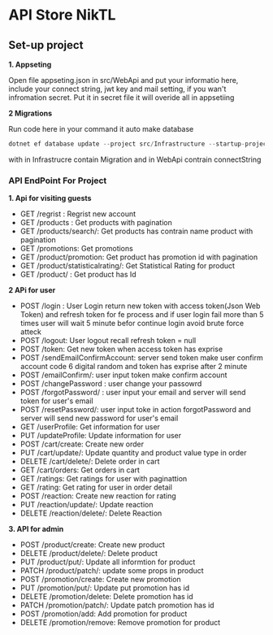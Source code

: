 # API Store NikTL 

## Set-up project
**1. Appseting**

Open file appseting.json in src/WebApi and put your informatio here, include your connect string, jwt key and mail setting, if you wan't infromation secret. Put it in secret file it will overide all in appsetiing

**2 Migrations**

Run code here in your command it auto make database

```GO
dotnet ef database update --project src/Infrastructure --startup-project src/WebApi
```

with in Infrastrucre contain Migration and in WebApi contrain connectString

### API EndPoint For Project

**1. Api for visiting guests**
 - GET /regrist : Regrist new account
 - GET /products : Get products with pagination
 - GET /products/search/: Get products has contrain name product with pagination
 - GET /promotions: Get promotions
 - GET /product/promotion: Get product has promotion id with pagination
 - GET /product/statisticalrating/: Get Statistical Rating for product
 - GET /product/ : Get product has Id
   
**2 APi for user**
- POST /login : User Login return new token with access token(Json Web Token) and refresh token for fe process and if user login fail more than 5 times user will wait 5 minute befor continue login avoid brute force atteck
- POST /logout: User logout recall refresh token = null
- POST /token: Get new token when access token has exprise
- POST /sendEmailConfirmAccount: server send token make user confirm account code 6 digital random and token has exprise after 2 minute
- POST /emailConfirm/: user input token make confirm account
- POST /changePassword : user change your passowrd
- POST /forgotPassword/ : user input your email and server will send token for user's email
- POST /resetPassword/: user input toke in action forgotPassword and server will send new password for user's email
- GET /userProfile: Get information for user
- PUT /updateProfile: Update information for user
- POST /cart/create: Create new order
- PUT /cart/update/: Update quantity and product value type in order
- DELETE /cart/delete/: Delete order in cart
- GET /cart/orders: Get orders in cart
- GET /ratings: Get ratings for user with paginattion
- GET /rating: Get rating for user in order detail
- POST /reaction: Create new reaction for rating
- PUT /reaction/update/: Update reaction
- DELETE /reaction/delete/: Delete Reaction

**3. API for admin**
- POST /product/create: Create new product
- DELETE /product/delete/: Delete product
- PUT /product/put/: Update all informtion for product
- PATCH /product/patch/: update some props in product
- POST /promotion/create: Create new promotion
- PUT /promotion/put/: Update put promotion has id
- DELETE /promotion/delete: Delete promotion has id
- PATCH /promotion/patch/: Update patch promotion has id
- POST /promotion/add: Add promotion for product
- DELETE /promotion/remove: Remove promotion for product
